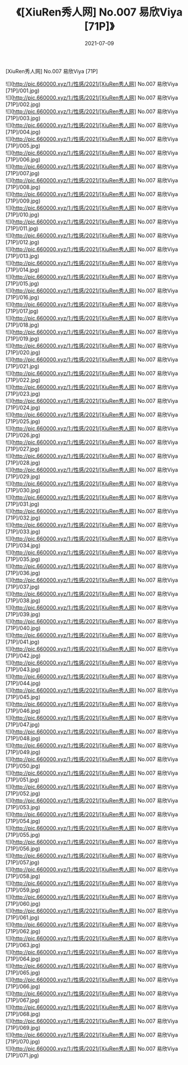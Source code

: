 ﻿---
layout: post
title:  《[XiuRen秀人网] No.007 易欣Viya [71P]》
date:   2021-07-09
img: http://pic.660000.xyz/1:/性感/2021/[XiuRen秀人网] No.007 易欣Viya [71P]/000.jpg
categories: [美女, 清纯, 唯美]
---

[XiuRen秀人网] No.007 易欣Viya [71P]

  ![](http://pic.660000.xyz/1:/性感/2021/[XiuRen秀人网] No.007 易欣Viya [71P]/001.jpg) <br> ![](http://pic.660000.xyz/1:/性感/2021/[XiuRen秀人网] No.007 易欣Viya [71P]/002.jpg) <br> ![](http://pic.660000.xyz/1:/性感/2021/[XiuRen秀人网] No.007 易欣Viya [71P]/003.jpg) <br> ![](http://pic.660000.xyz/1:/性感/2021/[XiuRen秀人网] No.007 易欣Viya [71P]/004.jpg) <br> ![](http://pic.660000.xyz/1:/性感/2021/[XiuRen秀人网] No.007 易欣Viya [71P]/005.jpg) <br> ![](http://pic.660000.xyz/1:/性感/2021/[XiuRen秀人网] No.007 易欣Viya [71P]/006.jpg) <br> ![](http://pic.660000.xyz/1:/性感/2021/[XiuRen秀人网] No.007 易欣Viya [71P]/007.jpg) <br> ![](http://pic.660000.xyz/1:/性感/2021/[XiuRen秀人网] No.007 易欣Viya [71P]/008.jpg) <br> ![](http://pic.660000.xyz/1:/性感/2021/[XiuRen秀人网] No.007 易欣Viya [71P]/009.jpg) <br> ![](http://pic.660000.xyz/1:/性感/2021/[XiuRen秀人网] No.007 易欣Viya [71P]/010.jpg) <br> ![](http://pic.660000.xyz/1:/性感/2021/[XiuRen秀人网] No.007 易欣Viya [71P]/011.jpg) <br> ![](http://pic.660000.xyz/1:/性感/2021/[XiuRen秀人网] No.007 易欣Viya [71P]/012.jpg) <br> ![](http://pic.660000.xyz/1:/性感/2021/[XiuRen秀人网] No.007 易欣Viya [71P]/013.jpg) <br> ![](http://pic.660000.xyz/1:/性感/2021/[XiuRen秀人网] No.007 易欣Viya [71P]/014.jpg) <br> ![](http://pic.660000.xyz/1:/性感/2021/[XiuRen秀人网] No.007 易欣Viya [71P]/015.jpg) <br> ![](http://pic.660000.xyz/1:/性感/2021/[XiuRen秀人网] No.007 易欣Viya [71P]/016.jpg) <br> ![](http://pic.660000.xyz/1:/性感/2021/[XiuRen秀人网] No.007 易欣Viya [71P]/017.jpg) <br> ![](http://pic.660000.xyz/1:/性感/2021/[XiuRen秀人网] No.007 易欣Viya [71P]/018.jpg) <br> ![](http://pic.660000.xyz/1:/性感/2021/[XiuRen秀人网] No.007 易欣Viya [71P]/019.jpg) <br> ![](http://pic.660000.xyz/1:/性感/2021/[XiuRen秀人网] No.007 易欣Viya [71P]/020.jpg) <br> ![](http://pic.660000.xyz/1:/性感/2021/[XiuRen秀人网] No.007 易欣Viya [71P]/021.jpg) <br> ![](http://pic.660000.xyz/1:/性感/2021/[XiuRen秀人网] No.007 易欣Viya [71P]/022.jpg) <br> ![](http://pic.660000.xyz/1:/性感/2021/[XiuRen秀人网] No.007 易欣Viya [71P]/023.jpg) <br> ![](http://pic.660000.xyz/1:/性感/2021/[XiuRen秀人网] No.007 易欣Viya [71P]/024.jpg) <br> ![](http://pic.660000.xyz/1:/性感/2021/[XiuRen秀人网] No.007 易欣Viya [71P]/025.jpg) <br> ![](http://pic.660000.xyz/1:/性感/2021/[XiuRen秀人网] No.007 易欣Viya [71P]/026.jpg) <br> ![](http://pic.660000.xyz/1:/性感/2021/[XiuRen秀人网] No.007 易欣Viya [71P]/027.jpg) <br> ![](http://pic.660000.xyz/1:/性感/2021/[XiuRen秀人网] No.007 易欣Viya [71P]/028.jpg) <br> ![](http://pic.660000.xyz/1:/性感/2021/[XiuRen秀人网] No.007 易欣Viya [71P]/029.jpg) <br> ![](http://pic.660000.xyz/1:/性感/2021/[XiuRen秀人网] No.007 易欣Viya [71P]/030.jpg) <br> ![](http://pic.660000.xyz/1:/性感/2021/[XiuRen秀人网] No.007 易欣Viya [71P]/031.jpg) <br> ![](http://pic.660000.xyz/1:/性感/2021/[XiuRen秀人网] No.007 易欣Viya [71P]/032.jpg) <br> ![](http://pic.660000.xyz/1:/性感/2021/[XiuRen秀人网] No.007 易欣Viya [71P]/033.jpg) <br> ![](http://pic.660000.xyz/1:/性感/2021/[XiuRen秀人网] No.007 易欣Viya [71P]/034.jpg) <br> ![](http://pic.660000.xyz/1:/性感/2021/[XiuRen秀人网] No.007 易欣Viya [71P]/035.jpg) <br> ![](http://pic.660000.xyz/1:/性感/2021/[XiuRen秀人网] No.007 易欣Viya [71P]/036.jpg) <br> ![](http://pic.660000.xyz/1:/性感/2021/[XiuRen秀人网] No.007 易欣Viya [71P]/037.jpg) <br> ![](http://pic.660000.xyz/1:/性感/2021/[XiuRen秀人网] No.007 易欣Viya [71P]/038.jpg) <br> ![](http://pic.660000.xyz/1:/性感/2021/[XiuRen秀人网] No.007 易欣Viya [71P]/039.jpg) <br> ![](http://pic.660000.xyz/1:/性感/2021/[XiuRen秀人网] No.007 易欣Viya [71P]/040.jpg) <br> ![](http://pic.660000.xyz/1:/性感/2021/[XiuRen秀人网] No.007 易欣Viya [71P]/041.jpg) <br> ![](http://pic.660000.xyz/1:/性感/2021/[XiuRen秀人网] No.007 易欣Viya [71P]/042.jpg) <br> ![](http://pic.660000.xyz/1:/性感/2021/[XiuRen秀人网] No.007 易欣Viya [71P]/043.jpg) <br> ![](http://pic.660000.xyz/1:/性感/2021/[XiuRen秀人网] No.007 易欣Viya [71P]/044.jpg) <br> ![](http://pic.660000.xyz/1:/性感/2021/[XiuRen秀人网] No.007 易欣Viya [71P]/045.jpg) <br> ![](http://pic.660000.xyz/1:/性感/2021/[XiuRen秀人网] No.007 易欣Viya [71P]/046.jpg) <br> ![](http://pic.660000.xyz/1:/性感/2021/[XiuRen秀人网] No.007 易欣Viya [71P]/047.jpg) <br> ![](http://pic.660000.xyz/1:/性感/2021/[XiuRen秀人网] No.007 易欣Viya [71P]/048.jpg) <br> ![](http://pic.660000.xyz/1:/性感/2021/[XiuRen秀人网] No.007 易欣Viya [71P]/049.jpg) <br> ![](http://pic.660000.xyz/1:/性感/2021/[XiuRen秀人网] No.007 易欣Viya [71P]/050.jpg) <br> ![](http://pic.660000.xyz/1:/性感/2021/[XiuRen秀人网] No.007 易欣Viya [71P]/051.jpg) <br> ![](http://pic.660000.xyz/1:/性感/2021/[XiuRen秀人网] No.007 易欣Viya [71P]/052.jpg) <br> ![](http://pic.660000.xyz/1:/性感/2021/[XiuRen秀人网] No.007 易欣Viya [71P]/053.jpg) <br> ![](http://pic.660000.xyz/1:/性感/2021/[XiuRen秀人网] No.007 易欣Viya [71P]/054.jpg) <br> ![](http://pic.660000.xyz/1:/性感/2021/[XiuRen秀人网] No.007 易欣Viya [71P]/055.jpg) <br> ![](http://pic.660000.xyz/1:/性感/2021/[XiuRen秀人网] No.007 易欣Viya [71P]/056.jpg) <br> ![](http://pic.660000.xyz/1:/性感/2021/[XiuRen秀人网] No.007 易欣Viya [71P]/057.jpg) <br> ![](http://pic.660000.xyz/1:/性感/2021/[XiuRen秀人网] No.007 易欣Viya [71P]/058.jpg) <br> ![](http://pic.660000.xyz/1:/性感/2021/[XiuRen秀人网] No.007 易欣Viya [71P]/059.jpg) <br> ![](http://pic.660000.xyz/1:/性感/2021/[XiuRen秀人网] No.007 易欣Viya [71P]/060.jpg) <br> ![](http://pic.660000.xyz/1:/性感/2021/[XiuRen秀人网] No.007 易欣Viya [71P]/061.jpg) <br> ![](http://pic.660000.xyz/1:/性感/2021/[XiuRen秀人网] No.007 易欣Viya [71P]/062.jpg) <br> ![](http://pic.660000.xyz/1:/性感/2021/[XiuRen秀人网] No.007 易欣Viya [71P]/063.jpg) <br> ![](http://pic.660000.xyz/1:/性感/2021/[XiuRen秀人网] No.007 易欣Viya [71P]/064.jpg) <br> ![](http://pic.660000.xyz/1:/性感/2021/[XiuRen秀人网] No.007 易欣Viya [71P]/065.jpg) <br> ![](http://pic.660000.xyz/1:/性感/2021/[XiuRen秀人网] No.007 易欣Viya [71P]/066.jpg) <br> ![](http://pic.660000.xyz/1:/性感/2021/[XiuRen秀人网] No.007 易欣Viya [71P]/067.jpg) <br> ![](http://pic.660000.xyz/1:/性感/2021/[XiuRen秀人网] No.007 易欣Viya [71P]/068.jpg) <br> ![](http://pic.660000.xyz/1:/性感/2021/[XiuRen秀人网] No.007 易欣Viya [71P]/069.jpg) <br> ![](http://pic.660000.xyz/1:/性感/2021/[XiuRen秀人网] No.007 易欣Viya [71P]/070.jpg) <br> ![](http://pic.660000.xyz/1:/性感/2021/[XiuRen秀人网] No.007 易欣Viya [71P]/071.jpg) <br>